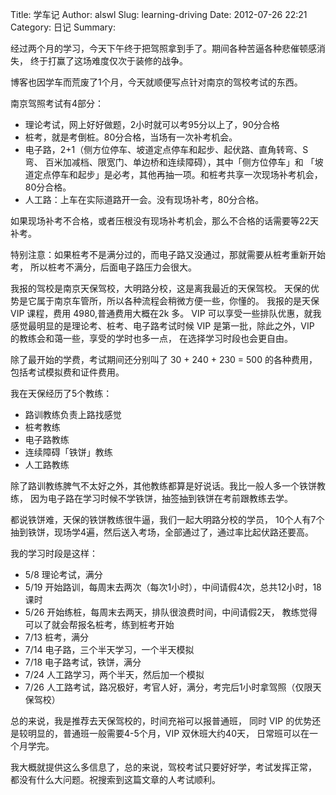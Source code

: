 Title: 学车记
Author: alswl
Slug: learning-driving
Date: 2012-07-26 22:21
Category: 日记
Summary: 


经过两个月的学习，今天下午终于把驾照拿到手了。期间各种苦逼各种悲催顿感消失，
终于打赢了这场难度仅次于装修的战争。

博客也因学车而荒废了1个月，今天就顺便写点针对南京的驾校考试的东西。

南京驾照考试有4部分：

* 理论考试，网上好好做题，2小时就可以考95分以上了，90分合格
* 桩考，就是考倒桩。80分合格，当场有一次补考机会。
* 电子路，2+1（侧方位停车、坡道定点停车和起步、起伏路、直角转弯、S 弯、
百米加减档、限宽门、单边桥和连续障碍），其中「侧方位停车」和
「坡道定点停车和起步」是必考，其他再抽一项。和桩考共享一次现场补考机会，80分合格。
* 人工路：上车在实际道路开一会。没有现场补考，80分合格。

<!-- more -->

如果现场补考不合格，或者压根没有现场补考机会，那么不合格的话需要等22天补考。

特别注意：如果桩考不是满分过的，而电子路又没通过，那就需要从桩考重新开始考，
所以桩考不满分，后面电子路压力会很大。

我报的驾校是南京天保驾校，大明路分校，这是离我最近的天保驾校。
天保的优势是它属于南京车管所，所以各种流程会稍微方便一些，你懂的。
我报的是天保 VIP 课程，费用 4980,普通费用大概在2k 多。
VIP 可以享受一些排队优惠，就我感觉最明显的是理论考、桩考、电子路考试时候 VIP
是第一批，除此之外，VIP 的教练会和蔼一些，享受的学时也多一点，
在选择学习时段也会更自由。

除了最开始的学费，考试期间还分别叫了 30 + 240 + 230 = 500 的各种费用，
包括考试模拟费和证件费用。

我在天保经历了5个教练：

* 路训教练负责上路找感觉
* 桩考教练
* 电子路教练
* 连续障碍「铁饼」教练
* 人工路教练

除了路训教练脾气不太好之外，其他教练都算是好说话。我比一般人多一个铁饼教练，
因为电子路在学习时候不学铁饼，抽签抽到铁饼在考前跟教练去学。

都说铁饼难，天保的铁饼教练很牛逼，我们一起大明路分校的学员，
10个人有7个抽到铁饼，现场学4遍，然后送入考场，全部通过了，通过率比起伏路还要高。

我的学习时段是这样：

* 5/8 理论考试，满分
* 5/19 开始路训，每周末去两次（每次1小时），中间请假4次，总共12小时，18课时
* 5/26 开始练桩，每周末去两天，排队很浪费时间，中间请假2天，
教练觉得可以了就会帮报名桩考，练到桩考开始
* 7/13 桩考，满分
* 7/14 电子路，三个半天学习，一个半天模拟
* 7/18 电子路考试，铁饼，满分
* 7/24 人工路学习，两个半天，然后加一个模拟
* 7/26 人工路考试，路况极好，考官人好，满分，考完后1小时拿驾照（仅限天保驾校）

总的来说，我是推荐去天保驾校的，时间充裕可以报普通班，
同时 VIP 的优势还是较明显的，普通班一般需要4-5个月，VIP 双休班大约40天，
日常班可以在一个月学完。

我大概就提供这么多信息了，总的来说，驾校考试只要好好学，考试发挥正常，
都没有什么大问题。祝搜索到这篇文章的人考试顺利。
